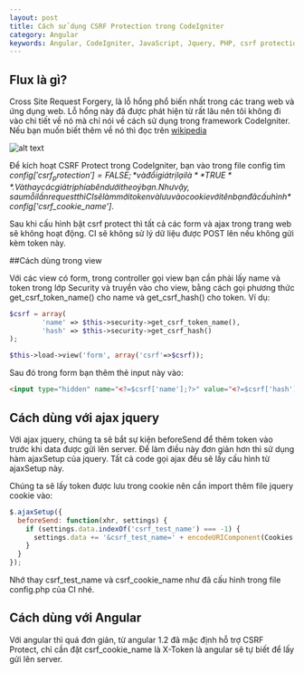 ```yaml
---
layout: post
title: Cách sử dụng CSRF Protection trong CodeIgniter
category: Angular
keywords: Angular, CodeIgniter, JavaScript, Jquery, PHP, csrf protection  
---
```


## Flux là gì?

Cross Site Request Forgery, là lỗ hổng phổ biến nhất trong các trang web và ứng dụng web. Lỗ hổng này đã được phát hiện từ rất lâu nên tôi không đi vào chi tiết về nó mà chỉ nói về cách sử dụng trong framework CodeIgniter. Nếu bạn muốn biết thêm về nó thì đọc trên [wikipedia](https://en.wikipedia.org/wiki/Cross-site_request_forgery)

![alt text](https://4.bp.blogspot.com/-_dA-Vfq1q1E/WawpL-2WovI/AAAAAAAABk8/HRpIYBwUqy4KaNeFt6XasJxBsU1jSq2EQCLcBGAs/s400/codeigniter-csrf-security-token-ajax.png "Cách sử dụng CSRF Protection trong CodeIgniter")

Để kích hoạt CSRF Protect trong CodeIgniter, bạn vào trong file config tìm *$config['csrf_protection'] = FALSE;* và đổi giá trị lại là **TRUE**. Và thay các giá trị phía bên dưới theo ý bạn. Như vậy, sau mỗi lần request thì CI sẽ làm mới token và lưu vào cookie với tên bạn đã cấu hình *$config['csrf_cookie_name']*. 

Sau khi cấu hình bật csrf protect thì tất cả các form và ajax trong trang web sẽ không hoạt động. CI sẽ không sử lý dữ liệu được POST lên nếu không gửi kèm token này.

##Cách dùng trong view

Với các view có form, trong controller gọi view bạn cần phải lấy name và token trong lớp Security và truyền vào cho view, bằng cách gọi phương thức get_csrf_token_name() cho name và get_csrf_hash() cho token. Ví dụ:

```php
$csrf = array(
        'name' => $this->security->get_csrf_token_name(),
        'hash' => $this->security->get_csrf_hash()
);

$this->load->view('form', array('csrf'=>$csrf));
```

Sau đó trong form bạn thêm thẻ input này vào:

```html
<input type="hidden" name="<?=$csrf['name'];?>" value="<?=$csrf['hash'];?>" />
```

## Cách dùng với ajax jquery
Với ajax jquery, chúng ta sẽ bắt sự kiện beforeSend để thêm token vào trước khi data được gửi lên server. Để làm điều này đơn giản hơn thì sử dụng hàm ajaxSetup của jquery. Tất cả code gọi ajax đều sẽ lấy cấu hình từ ajaxSetup này.

Chúng ta sẽ lấy token được lưu trong cookie nên cần import thêm file jquery cookie vào:

```javascript
$.ajaxSetup({
  beforeSend: function(xhr, settings) {
    if (settings.data.indexOf('csrf_test_name') === -1) {
      settings.data += '&csrf_test_name=' + encodeURIComponent(Cookies.get('csrf_cookie_name'));
    }
  }
});
```


Nhớ thay csrf_test_name và csrf_cookie_name như đã cấu hình trong file config.php của CI nhé.

## Cách dùng với Angular

Với angular thì quá đơn giản, từ angular 1.2 đã mặc định hỗ trợ CSRF Protect, chỉ cần đặt csrf_cookie_name là X-Token là angular sẽ tự biết để lấy gửi lên server.